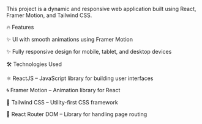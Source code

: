 This project is a dynamic and responsive web application built using React, Framer Motion, and Tailwind CSS.

🔥 Features

✨ UI with smooth animations using Framer Motion

✨ Fully responsive design for mobile, tablet, and desktop devices

🛠️ Technologies Used

⚛️ ReactJS – JavaScript library for building user interfaces

🌀 Framer Motion – Animation library for React

🎨 Tailwind CSS – Utility-first CSS framework

🔗 React Router DOM – Library for handling page routing
